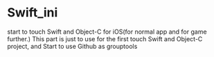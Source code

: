 # Swift_ini
start to touch Swift and Object-C for iOS(for normal app and for game further.)
This part is just to use for the first touch Swift and Object-C project, and Start to use Github as grouptools
